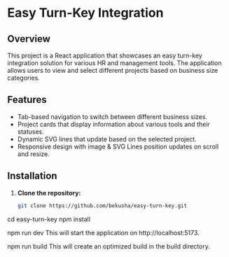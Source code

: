 # Easy Turn-Key Integration

## Overview

This project is a React application that showcases an easy turn-key integration solution for various HR and management tools. The application allows users to view and select different projects based on business size categories.

## Features

- Tab-based navigation to switch between different business sizes.
- Project cards that display information about various tools and their statuses.
- Dynamic SVG lines that update based on the selected project.
- Responsive design with image & SVG Lines position updates on scroll and resize.

## Installation

1. **Clone the repository:**

   ```sh
   git clone https://github.com/bekusha/easy-turn-key.git

cd easy-turn-key
npm install

npm run dev
This will start the application on http://localhost:5173.


npm run build
This will create an optimized build in the build directory.




